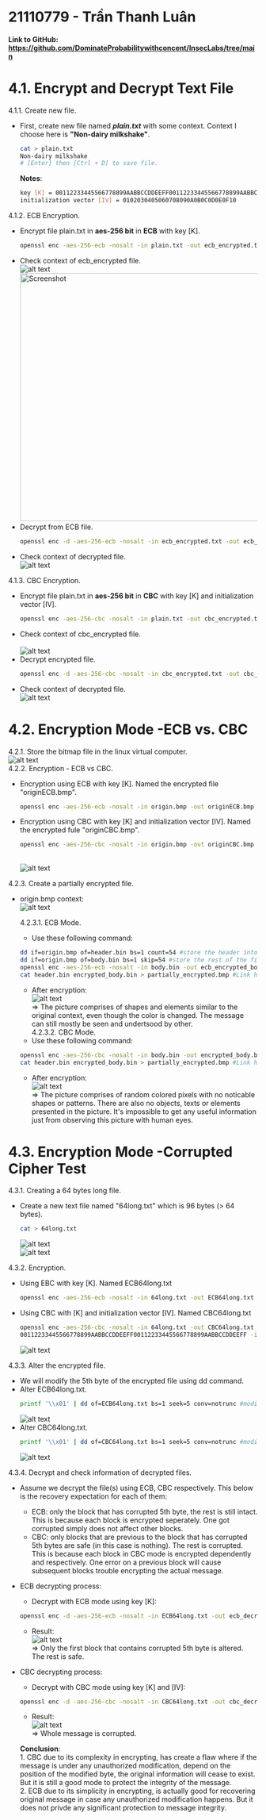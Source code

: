 # 21110779 - Trần Thanh Luân
#### Link to GitHub: https://github.com/DominateProbabilitywithconcent/InsecLabs/tree/main
# 4.1. Encrypt and Decrypt Text File

 4.1.1. Create new file.
 - First, create new file named ___plain.txt___ with some context. Context I choose here is __"Non-dairy milkshake"__.<br>
     ```sh
    cat > plain.txt
    Non-dairy milkshake
     # [Enter] then [Ctrl + D] to save file.
    ```
    **Notes**:
    ```sh
    key [K] = 00112233445566778899AABBCCDDEEFF00112233445566778899AABBCCDDEEFF
    initialization vector [IV] = 0102030405060708090A0B0C0D0E0F10
    ```   
 4.1.2. ECB Encryption.
 - Encrypt file plain.txt in __aes-256 bit__ in __ECB__ with key [K].<br>
    ```sh
    openssl enc -aes-256-ecb -nosalt -in plain.txt -out ecb_encrypted.txt -K 00112233445566778899AABBCCDDEEFF00112233445566778899AABBCCDDEEFF
    ```
 - Check context of ecb_encrypted file.<br>![alt text](SecLabImages/EnLargeMSG/ecbencrypted.png)<br>
 <img width="500" alt="Screenshot" src="[https://github.com/DominateProbabilitywithconcent/InsecLabs/blob/main/SecLabImages/EnLargeMSG/ecbencrypted.png]"><br>
 - Decrypt from ECB file.<br>
    ```sh
    openssl enc -d -aes-256-ecb -nosalt -in ecb_encrypted.txt -out ecb_decrypted.txt -K 00112233445566778899AABBCCDDEEFF00112233445566778899AABBCCDDEEFF
    ```
 - Check context of decrypted file.<br>![alt text](SecLabImages/EnLargeMSG/ecbdecrypted.png)<br>

 4.1.3. CBC Encryption.
 - Encrypt file plain.txt in __aes-256 bit__ in __CBC__ with key [K] and initialization vector [IV].
    ```sh
    openssl enc -aes-256-cbc -nosalt -in plain.txt -out cbc_encrypted.txt -K        00112233445566778899AABBCCDDEEFF00112233445566778899AABBCCDDEEFF -iv 0102030405060708090A0B0C0D0E0F10
    ```
 - Check context of cbc_encrypted file.<br><br>![alt text](SecLabImages/EnLargeMSG/cbcencrypted.png)<br>
 - Decrypt encrypted file.
    ```sh
    openssl enc -d -aes-256-cbc -nosalt -in cbc_encrypted.txt -out cbc_decrypted.txt -K 00112233445566778899AABBCCDDEEFF00112233445566778899AABBCCDDEEFF -iv 0102030405060708090A0B0C0D0E0F10
    ```
 - Check context of decrypted file.<br>![alt text](SecLabImages/EnLargeMSG/cbcdecrypted.png)<br>


# 4.2. Encryption Mode -ECB vs. CBC
 4.2.1. Store the bitmap file in the linux virtual computer.<br>
 ![alt text](SecLabImages/EnLargeMSG/originstore.png)<br>
 4.2.2. Encryption - ECB vs CBC.<br>
 - Encryption using ECB with key [K]. Named the encrypted file "originECB.bmp".
    ```sh
    openssl enc -aes-256-ecb -nosalt -in origin.bmp -out originECB.bmp -K 00112233445566778899AABBCCDDEEFF00112233445566778899AABBCCDDEEFF
    ```
 - Encryption using CBC with key [K] and initialization vector [IV]. Named the encrypted fule "originCBC.bmp".
    ```sh
    openssl enc -aes-256-cbc -nosalt -in origin.bmp -out originCBC.bmp -K 00112233445566778899AABBCCDDEEFF00112233445566778899AABBCCDDEEFF -iv 0102030405060708090A0B0C0D0E0F10
    ```
    <br>![alt text](SecLabImages/EnLargeMSG/Screenshot%202024-07-18%20144700.png)<br>

 4.2.3. Create a partially encrypted file.<br>
 - origin.bmp context:<br>
 ![alt text](SecLabImages/EnLargeMSG/Screenshot%202024-07-18%20135048.png)<br>

    4.2.3.1. ECB Mode.
    - Use these following command:
    ```sh
    dd if=origin.bmp of=header.bin bs=1 count=54 #store the header into header.bin file
    dd if=origin.bmp of=body.bin bs=1 skip=54 #store the rest of the file into body.bin file
    openssl enc -aes-256-ecb -nosalt -in body.bin -out ecb_encrypted_body.bin -K 00112233445566778899AABBCCDDEEFF00112233445566778899AABBCCDDEEFF #ECB encrypt the body.bin file. 
    cat header.bin encrypted_body.bin > partially_encrypted.bmp #Link header file into encrypted body file.
    ```
    - After encryption:<br>
 ![alt text](SecLabImages/EnLargeMSG/Screenshot%202024-07-18%20185236.png)<br>
     => The picture comprises of shapes and elements similar to the original context, even though the color is changed. The message can still mostly be seen and undertsood by other.<br>
    4.2.3.2. CBC Mode.
    - Use these following command:
    ```sh
    openssl enc -aes-256-cbc -nosalt -in body.bin -out encrypted_body.bin -K 00112233445566778899AABBCCDDEEFF00112233445566778899AABBCCDDEEFF -iv 0102030405060708090A0B0C0D0E0F10 #CBC encrypt the body.bin file. 
    cat header.bin encrypted_body.bin > partially_encrypted.bmp #Link header file into encrypted body file.
    ```
    - After encryption:<br>
 ![alt text](SecLabImages/EnLargeMSG/Screenshot%202024-07-18%20140657.png)<br>
    => The picture comprises of random colored pixels with no noticable shapes or patterns. There are also no objects, texts or elements presented in the picture. It's impossible to get any useful information just from observing this picture with human eyes.
# 4.3. Encryption Mode -Corrupted Cipher Test
 
 4.3.1. Creating a 64 bytes long file.<br>
 - Create a new text file named "64long.txt" which is 96 bytes (> 64 bytes).<br>
    ```sh
    cat > 64long.txt
   ```

    ![alt text](SecLabImages/EnLargeMSG/Screenshot%202024-07-18%20173743.png)<br>
    ![alt text](SecLabImages/EnLargeMSG/Screenshot%202024-07-18%20174229.png)<br>
 
 4.3.2. Encryption.<br>
 - Using EBC with key [K]. Named ECB64long.txt<br>
    ```sh
    openssl enc -aes-256-ecb -nosalt -in 64long.txt -out ECB64long.txt -K 00112233445566778899AABBCCDDEEFF00112233445566778899AABBCCDDEEFF
    ```
- Using CBC with [K] and initialization vector [IV]. Named CBC64long.txt<br>
    ```sh
    openssl enc -aes-256-cbc -nosalt -in 64long.txt -out CBC64long.txt -K
    00112233445566778899AABBCCDDEEFF00112233445566778899AABBCCDDEEFF -iv 0102030405060708090A0B0C0D0E0F10
    ```
    ![alt text](SecLabImages/EnLargeMSG/Screenshot%202024-07-18%20175423.png)<br>

 4.3.3. Alter the encrypted file.<br>
 - We will modify the 5th byte of the encrypted file using dd command.
 - Alter ECB64long.txt.
    ```sh
    printf '\\x01' | dd of=ECB64long.txt bs=1 seek=5 conv=notrunc #modify the 5th character of this file into "\\01'

    ```
    ![alt text](SecLabImages/EnLargeMSG/Screenshot%202024-07-18%20181005.png)<br>
 - Alter CBC64long.txt.
    ```sh
    printf '\\x01' | dd of=CBC64long.txt bs=1 seek=5 conv=notrunc #modify the 5th character of this file into "\\01'
    ```
    ![alt text](SecLabImages/EnLargeMSG/Screenshot%202024-07-18%20181010.png)<br>

 4.3.4. Decrypt and check information of decrypted files.<br>
 - Assume we decrypt the file(s) using ECB, CBC respectively. This below is the recovery expectation for each of them:
    - ECB: only the block that has corrupted 5th byte, the rest is still intact. This is because each block is encrypted seperately. One got corrupted simply does not affect other blocks.
    - CBC: only blocks that are previous to the block that has corrupted 5th bytes are safe (in this case is nothing). The rest is corrupted. This is because each block in CBC mode is encrypted dependently and respectively. One error on a previous block will cause subsequent blocks trouble encrypting the actual message.
 - ECB decrypting process:
    - Decrypt with ECB mode using key [K]:
    ```sh
    openssl enc -d -aes-256-ecb -nosalt -in ECB64long.txt -out ecb_decrypted_64long.txt -K 00112233445566778899AABBCCDDEEFF00112233445566778899AABBCCDDEEFF
    ```
    - Result:<br>
    ![alt text](SecLabImages/EnLargeMSG/Screenshot%202024-07-18%20182550.png)<br>
    => Only the first block that contains corrupted 5th byte is altered. The rest is safe.
 - CBC decrypting process:<br>
    - Decrypt with CBC mode using key [K] and [IV]:
    ```sh
    openssl enc -d -aes-256-cbc -nosalt -in CBC64long.txt -out cbc_decrypted_64long.txt -K 00112233445566778899AABBCCDDEEFF00112233445566778899AABBCCDDEEFF -iv 0102030405060708090A0B0C0D0E0F10
    ```
    - Result:<br>
    ![alt text](SecLabImages/EnLargeMSG/Screenshot%202024-07-18%20183352.png)<br>
    => Whole message is corrupted.<br>

    **Conclusion**:<br>
        1. CBC due to its complexity in encrypting, has create a flaw where if the message is under any unauthorized modification, depend on the position of the modified byte, the original information will cease to exist. But it is still a good mode to protect the integrity of the message.<br>
        2. ECB due to its simplicity in encrypting, is actually good for recovering original message in case any unauthorized modification happens. But it does not privde any significant protection to message integrity.
 

